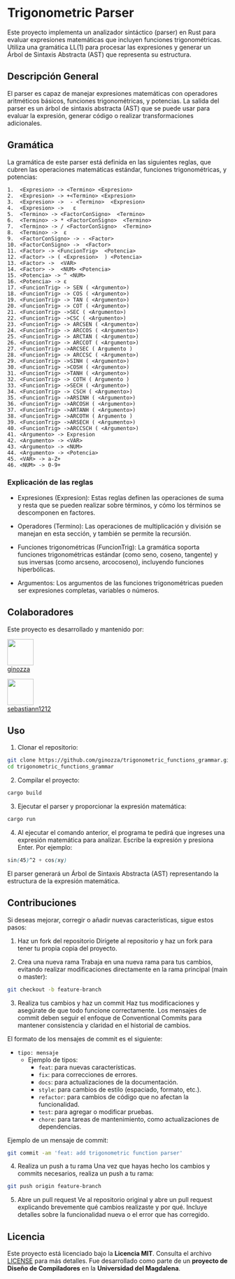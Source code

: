 # Trigonometric Parser
Este proyecto implementa un analizador sintáctico (parser) en Rust para evaluar expresiones matemáticas que incluyen funciones trigonométricas. Utiliza una gramática LL(1) para procesar las expresiones y generar un Árbol de Sintaxis Abstracta (AST) que representa su estructura.

## Descripción General
El parser es capaz de manejar expresiones matemáticas con operadores aritméticos básicos, funciones trigonométricas, y potencias. La salida del parser es un árbol de sintaxis abstracta (AST) que se puede usar para evaluar la expresión, generar código o realizar transformaciones adicionales.

## Gramática
La gramática de este parser está definida en las siguientes reglas, que cubren las operaciones matemáticas estándar, funciones trigonométricas, y potencias:

```
1.	<Expresion> -> <Termino> <Expresion>
2.	<Expresion> -> +<Termino> <Expresion>  
3.	<Expresion> ->  - <Termino>  <Expresion> 
4.	<Expresion> ->   ε
5.	<Termino> -> <FactorConSigno>  <Termino>  
6.	<Termino> -> * <FactorConSigno>  <Termino>  
7.	<Termino> -> / <FactorConSigno>  <Termino>  
8.	<Termino> ->  ε
9.	<FactorConSigno> -> - <Factor>
10.	<FactorConSigno> ->  <Factor>
11.	<Factor> -> <FuncionTrig>  <Potencia>  
12.	<Factor> -> ( <Expresion>  ) <Potencia>  
13.	<Factor> ->  <VAR> 
14.	<Factor> ->  <NUM> <Potencia>
15.	<Potencia> -> ^ <NUM> 
16.	<Potencia> -> ε
17.	<FuncionTrig> -> SEN ( <Argumento>) 
18.	<FuncionTrig> -> COS ( <Argumento>)
19.	<FuncionTrig> -> TAN ( <Argumento>) 
20.	<FuncionTrig> -> COT ( <Argumento>) 
21.	<FuncionTrig> ->SEC ( <Argumento>) 
22.	<FuncionTrig> ->CSC ( <Argumento>) 
23.	<FuncionTrig> -> ARCSEN ( <Argumento>) 
24.	<FuncionTrig> -> ARCCOS ( <Argumento>) 
25.	<FuncionTrig> -> ARCTAN ( <Argumento>) 
26.	<FuncionTrig> -> ARCCOT ( <Argumento>) 
27.	<FuncionTrig> ->ARCSEC ( Argumento ) 
28.	<FuncionTrig> -> ARCCSC ( <Argumento>) 
29.	<FuncionTrig> ->SINH ( <Argumento>) 
30.	<FuncionTrig> ->COSH ( <Argumento>) 
31.	<FuncionTrig> ->TANH ( <Argumento>) 
32.	<FuncionTrig> -> COTH ( Argumento ) 
33.	<FuncionTrig> ->SECH ( <Argumento>) 
34.	<FuncionTrig> -> CSCH ( <Argumento>) 
35.	<FuncionTrig> ->ARSINH ( <Argumento>)
36.	<FuncionTrig> ->ARCOSH ( <Argumento>)
37.	<FuncionTrig> ->ARTANH ( <Argumento>)
38.	<FuncionTrig> ->ARCOTH ( Argumento )
39.	<FuncionTrig> ->ARSECH ( <Argumento>) 
40.	<FuncionTrig> ->ARCCSCH ( <Argumento>)
41.	<Argumento> -> Expresion 
42.	<Argumento> -> <VAR> 
43.	<Argumento> -> <NUM> 
44.	<Argumento> -> <Potencia>
45.	<VAR> -> a-Z+
46.	<NUM> -> 0-9+
```

### Explicación de las reglas
- Expresiones (Expresion): Estas reglas definen las operaciones de suma y resta que se pueden realizar sobre términos, y cómo los términos se descomponen en factores.

- Operadores (Termino): Las operaciones de multiplicación y división se manejan en esta sección, y también se permite la recursión.

- Funciones trigonométricas (FuncionTrig): La gramática soporta funciones trigonométricas estándar (como seno, coseno, tangente) y sus inversas (como arcseno, arcocoseno), incluyendo funciones hiperbólicas.

- Argumentos: Los argumentos de las funciones trigonométricas pueden ser expresiones completas, variables o números.

## Colaboradores
Este proyecto es desarrollado y mantenido por:

[<img src="https://github.com/ginozza.png" width="60px;" /><br /><sub><a href="https://github.com/ginozza">ginozza</a></sub>](https://github.com/ginozza)

[<img src="https://github.com/sebastiann1212.png" width="60px;" /><br /><sub><a href="https://github.com/sebastiann1212">sebastiann1212</a></sub>](https://github.com/sebastiann1212)

## Uso
1. Clonar el repositorio:
```bash
git clone https://github.com/ginozza/trigonometric_functions_grammar.git
cd trigonometric_functions_grammar
```

2. Compilar el proyecto:
```bash
cargo build
```

3. Ejecutar el parser y proporcionar la expresión matemática:
```bash
cargo run
```

4. Al ejecutar el comando anterior, el programa te pedirá que ingreses una expresión matemática para analizar. Escribe la expresión y presiona Enter. Por ejemplo:
```scss
sin(45)^2 + cos(xy)
```

El parser generará un Árbol de Sintaxis Abstracta (AST) representando la estructura de la expresión matemática.

## Contribuciones
Si deseas mejorar, corregir o añadir nuevas características, sigue estos pasos:

1. Haz un fork del repositorio
Dirígete al repositorio y haz un fork para tener tu propia copia del proyecto.

2. Crea una nueva rama
Trabaja en una nueva rama para tus cambios, evitando realizar modificaciones directamente en la rama principal (main o master):

```bash
git checkout -b feature-branch
```

3. Realiza tus cambios y haz un commit
Haz tus modificaciones y asegúrate de que todo funcione correctamente. Los mensajes de commit deben seguir el enfoque de Conventional Commits para mantener consistencia y claridad en el historial de cambios.

El formato de los mensajes de commit es el siguiente:

- `tipo: mensaje`
    - Ejemplo de tipos:
        - `feat`: para nuevas características.
        - `fix`: para correcciones de errores.
        - `docs`: para actualizaciones de la documentación.
        - `style`: para cambios de estilo (espaciado, formato, etc.).
        - `refactor`: para cambios de código que no afectan la funcionalidad.
        - `test`: para agregar o modificar pruebas.
        - `chore`: para tareas de mantenimiento, como actualizaciones de dependencias.

Ejemplo de un mensaje de commit:

```bash
git commit -am 'feat: add trigonometric function parser'
```

4. Realiza un push a tu rama
Una vez que hayas hecho los cambios y commits necesarios, realiza un push a tu rama:

```bash
git push origin feature-branch
```

5. Abre un pull request
Ve al repositorio original y abre un pull request explicando brevemente qué cambios realizaste y por qué. Incluye detalles sobre la funcionalidad nueva o el error que has corregido.

## Licencia

Este proyecto está licenciado bajo la **Licencia MIT**. Consulta el archivo [LICENSE](https://github.com/ginozza/trigonometric-parser/blob/main/LICENSE) para más detalles. Fue desarrollado como parte de un **proyecto de Diseño de Compiladores** en la **Universidad del Magdalena**.
